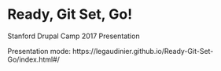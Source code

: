 <h1>Ready, Git Set, Go!</h1>

<p>Stanford Drupal Camp 2017 Presentation</p>
<p>Presentation mode: https://legaudinier.github.io/Ready-Git-Set-Go/index.html#/ </p>
